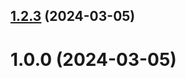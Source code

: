 ## [1.2.3](https://github.com/ndlarina/git-extended/compare/1.0.0...1.2.3) (2024-03-05)



# 1.0.0 (2024-03-05)




